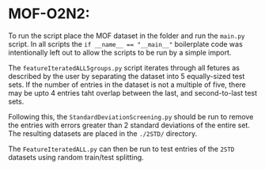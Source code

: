 # MOF-O2N2: 

To run the script place the MOF dataset in the folder and run the `main.py` script. In all scripts the `if __name__ == "__main__"` boilerplate code was intentionally left out to allow the scripts to be run by a simple import.

The `featureIteratedALL5groups.py` script iterates through all fetures as described by the user by separating the dataset into 5 equally-sized test sets. If the number of entries in the dataset is not a multiple of five, there may be upto 4 entries taht overlap between the last, and second-to-last test sets. 

Following this, the `StandardDeviationScreening.py` should be run to remove the entries with errors greater than 2 standard deviations of the entire set. The resulting datasets are placed in the `./2STD/` directory.

The `FeatureIteratedALL.py` can then be run to test entries of the `2STD` datasets using random train/test splitting. 
